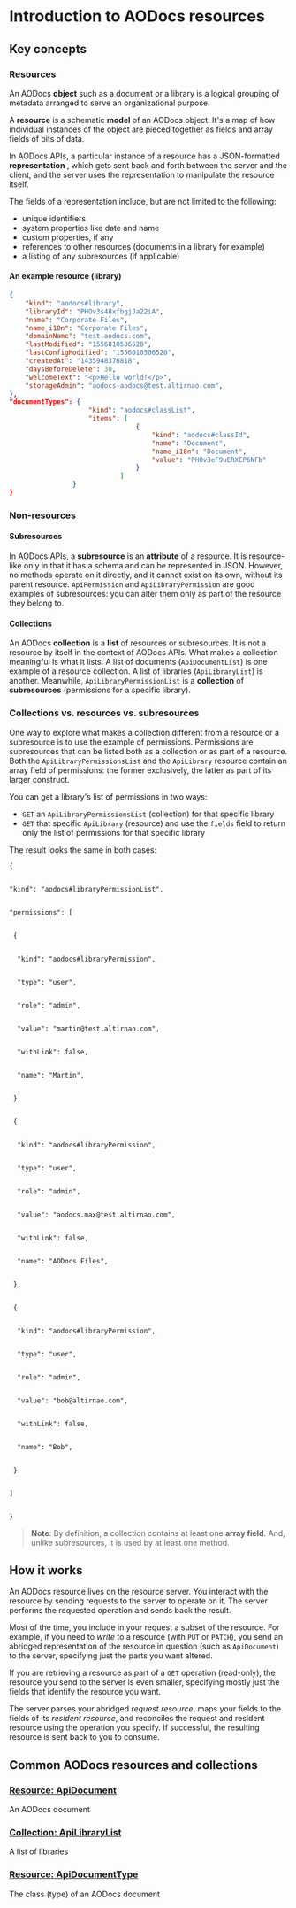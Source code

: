 # Introduction to AODocs resources


## Key concepts


### Resources

An AODocs **object** such as a document or a library is a logical grouping of metadata arranged to serve an organizational purpose.

A **resource** is a schematic **model** of an AODocs object.  It's a map of how individual instances of the object are pieced together as fields and array fields of bits of data.

In AODocs APIs, a particular instance of a resource has a JSON-formatted **representation** , which gets sent back and forth between the server and the client, and the server uses the representation to manipulate the resource itself.

The fields of a representation include, but are not limited to the following:



*   unique identifiers
*   system properties like date and name
*   custom properties, if any
*   references to other resources (documents in a library for example)
*   a listing of any subresources (if applicable)


#### An example resource (library)

```json
{
    "kind": "aodocs#library",
    "libraryId": "PHOv3s48xfbgjJa22iA",
    "name": "Corporate Files",
    "name_i18n": "Corporate Files",
    "domainName": "test.aodocs.com",
    "lastModified": "1556010506520",
    "lastConfigModified": "1556010506520",
    "createdAt": "1435948376818",
    "daysBeforeDelete": 30,
    "welcomeText": "<p>Hello world!</p>",
    "storageAdmin": "aodocs-aodocs@test.altirnao.com",
},
"documentTypes": {
                    "kind": "aodocs#classList",
                    "items": [
                                {
                                    "kind": "aodocs#classId",
                                    "name": "Document",
                                    "name_i18n": "Document",
                                    "value": "PHOv3eF9uERXEP6NFb"
                                }
                            ]
                }
}
```

### Non-resources


#### Subresources

In AODocs APIs, a **subresource** is an **attribute** of a resource.  It is resource-like only in that it has a schema and can be represented in JSON.  However, no methods operate on it directly, and it cannot exist on its own, without its parent resource.  ```ApiPermission``` and ```ApiLibraryPermission``` are good examples of subresources: you can alter them only as part of the resource they belong to.


#### Collections

An AODocs **collection** is a **list** of resources or subresources.  It is not a resource by itself in the context of AODocs APIs.  What makes a collection meaningful is what it lists.  A list of documents (```ApiDocumentList```) is one example of a resource collection.  A list of libraries (```ApiLibraryList```) is another.  Meanwhile, ```ApiLibraryPermissionList``` is a **collection** of **subresources** (permissions for a specific library).


### Collections vs. resources vs. subresources

One way to explore what makes a collection different from a resource or a subresource is to use the example of permissions.  Permissions are subresources that can be listed both as a collection or as part of a resource.  Both the ```ApiLibraryPermissionsList``` and the ```ApiLibrary``` resource contain an array field of permissions: the former exclusively, the latter as part of its larger construct.

You can get a library's list of permissions in two ways:



*   ```GET``` an ```ApiLibraryPermissionsList``` (collection) for that specific library
*   ```GET``` that specific ```ApiLibrary``` (resource) and use the ```fields``` field to return only the list of permissions for that specific library

The result looks the same in both cases:


    {


    "kind": "aodocs#libraryPermissionList",


    "permissions": [


     {


      "kind": "aodocs#libraryPermission",


      "type": "user",


      "role": "admin",


      "value": "martin@test.altirnao.com",


      "withLink": false,


      "name": "Martin",


     },


     {


      "kind": "aodocs#libraryPermission",


      "type": "user",


      "role": "admin",


      "value": "aodocs.max@test.altirnao.com",


      "withLink": false,


      "name": "AODocs Files",


     },


     {


      "kind": "aodocs#libraryPermission",


      "type": "user",


      "role": "admin",


      "value": "bob@altirnao.com",


      "withLink": false,


      "name": "Bob",


     }


    ]


    }

> **Note**: By definition, a collection contains at least one **array field**.  And, unlike subresources, it is used by at least one method.


## How it works

An AODocs resource lives on the resource server.  You interact with the resource by sending requests to the server to operate on it.  The server performs the requested operation and sends back the result.

Most of the time, you include in your request a subset of the resource.  For example, if you need to _write_ to a resource (with ```PUT``` or ```PATCH```), you send an abridged representation of the resource in question (such as ```ApiDocument```) to the server, specifying just the parts you want altered.

If you are retrieving a resource as part of a ```GET``` operation (read-only), the resource you send to the server is even smaller, specifying mostly just the fields that identify the resource you want.

The server parses your abridged _request resource_, maps your fields to the fields of its _resident resource_, and reconciles the request and resident resource using the operation you specify.  If successful, the resulting resource is sent back to you to consume.


## Common AODocs resources and collections


### [Resource: ApiDocument](https://drive.google.com/a/altirnao.com/open?id=1qEfeA1tumsILjYzeFxdUQlApuEokxajKYrewOBjtU9U)

An AODocs document


### [Collection: ApiLibraryList](https://drive.google.com/a/altirnao.com/open?id=1RUPR8U3qTwLpJECQrkhJitje4v56g2YzO-Pfkngk9TI)

A list of libraries


### [Resource: ApiDocumentType](https://drive.google.com/a/altirnao.com/open?id=12jt__svbizg-W9fWr0fD3_qAiMfwLQwZZujFhMiiId0)

The class (type) of an AODocs document


<!-- Docs to Markdown version 1.0β19 -->
